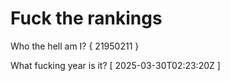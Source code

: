 # Fuck the rankings

Who the hell am I?
{ 21950211 }

What fucking year is it?
[ 2025-03-30T02:23:20Z ]

